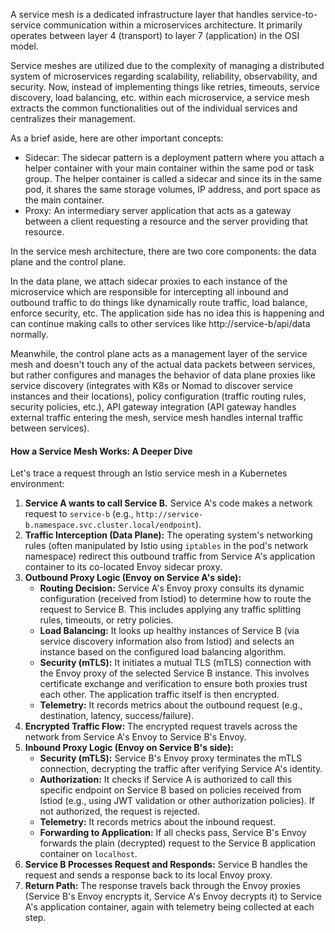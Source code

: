 A service mesh is a dedicated infrastructure layer that handles service-to-service communication within a microservices architecture. It primarily operates between layer 4 (transport) to layer 7 (application) in the OSI model.

Service meshes are utilized due to the complexity of managing a distributed system of microservices regarding scalability, reliability, observability, and security. Now, instead of implementing things like retries, timeouts, service discovery, load balancing, etc. within each microservice, a service mesh extracts the common functionalities out of the individual services and centralizes their management.

As a brief aside, here are other important concepts:
- Sidecar: The sidecar pattern is a deployment pattern where you attach a helper container with your main container within the same pod or task group. The helper container is called a sidecar and since its in the same pod, it shares the same storage volumes, IP address, and port space as the main container.
- Proxy: An intermediary server application that acts as a gateway between a client requesting a resource and the server providing that resource.

In the service mesh architecture, there are two core components: the data plane and the control plane. 

In the data plane, we attach sidecar proxies to each instance of the microservice which are responsible for intercepting all inbound and outbound traffic to do things like dynamically route traffic, load balance, enforce security, etc. The application side has no idea this is happening and can continue making calls to other services like http://service-b/api/data normally.

Meanwhile, the control plane acts as a management layer of the service mesh and doesn't touch any of the actual data packets between services, but rather configures and manages the behavior of data plane proxies like service discovery (integrates with K8s or Nomad to discover service instances and their locations), policy configuration (traffic routing rules, security policies, etc.), API gateway integration (API gateway handles external traffic entering the mesh, service mesh handles internal traffic between services).

#### How a Service Mesh Works: A Deeper Dive

Let's trace a request through an Istio service mesh in a Kubernetes environment:

1. **Service A wants to call Service B.** Service A's code makes a network request to `service-b` (e.g., `http://service-b.namespace.svc.cluster.local/endpoint`).
2. **Traffic Interception (Data Plane):** The operating system's networking rules (often manipulated by Istio using `iptables` in the pod's network namespace) redirect this outbound traffic from Service A's application container to its co-located Envoy sidecar proxy.
3. **Outbound Proxy Logic (Envoy on Service A's side):**
    - **Routing Decision:** Service A's Envoy proxy consults its dynamic configuration (received from Istiod) to determine how to route the request to Service B. This includes applying any traffic splitting rules, timeouts, or retry policies.
    - **Load Balancing:** It looks up healthy instances of Service B (via service discovery information also from Istiod) and selects an instance based on the configured load balancing algorithm.
    - **Security (mTLS):** It initiates a mutual TLS (mTLS) connection with the Envoy proxy of the selected Service B instance. This involves certificate exchange and verification to ensure both proxies trust each other. The application traffic itself is then encrypted.
    - **Telemetry:** It records metrics about the outbound request (e.g., destination, latency, success/failure).
4. **Encrypted Traffic Flow:** The encrypted request travels across the network from Service A's Envoy to Service B's Envoy.
5. **Inbound Proxy Logic (Envoy on Service B's side):**
    - **Security (mTLS):** Service B's Envoy proxy terminates the mTLS connection, decrypting the traffic after verifying Service A's identity.
    - **Authorization:** It checks if Service A is authorized to call this specific endpoint on Service B based on policies received from Istiod (e.g., using JWT validation or other authorization policies). If not authorized, the request is rejected.
    - **Telemetry:** It records metrics about the inbound request.
    - **Forwarding to Application:** If all checks pass, Service B's Envoy forwards the plain (decrypted) request to the Service B application container on `localhost`.
6. **Service B Processes Request and Responds:** Service B handles the request and sends a response back to its local Envoy proxy.
7. **Return Path:** The response travels back through the Envoy proxies (Service B's Envoy encrypts it, Service A's Envoy decrypts it) to Service A's application container, again with telemetry being collected at each step.